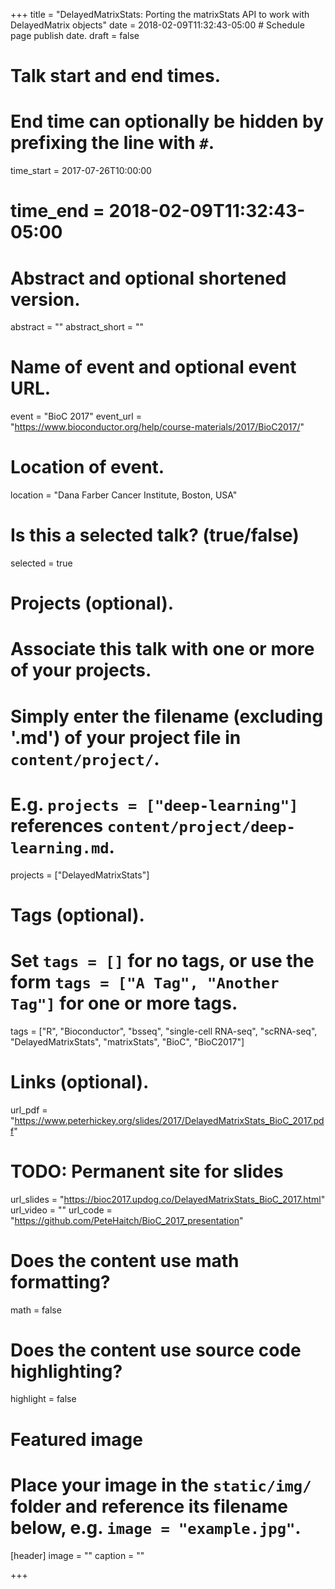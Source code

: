 +++
title = "DelayedMatrixStats: Porting the matrixStats API to work with DelayedMatrix objects"
date = 2018-02-09T11:32:43-05:00  # Schedule page publish date.
draft = false

# Talk start and end times.
#   End time can optionally be hidden by prefixing the line with `#`.
time_start = 2017-07-26T10:00:00
# time_end = 2018-02-09T11:32:43-05:00

# Abstract and optional shortened version.
abstract = ""
abstract_short = ""

# Name of event and optional event URL.
event = "BioC 2017"
event_url = "https://www.bioconductor.org/help/course-materials/2017/BioC2017/"

# Location of event.
location = "Dana Farber Cancer Institute, Boston, USA"

# Is this a selected talk? (true/false)
selected = true

# Projects (optional).
#   Associate this talk with one or more of your projects.
#   Simply enter the filename (excluding '.md') of your project file in `content/project/`.
#   E.g. `projects = ["deep-learning"]` references `content/project/deep-learning.md`.
projects = ["DelayedMatrixStats"]

# Tags (optional).
#   Set `tags = []` for no tags, or use the form `tags = ["A Tag", "Another Tag"]` for one or more tags.
tags = ["R", "Bioconductor", "bsseq", "single-cell RNA-seq", "scRNA-seq", "DelayedMatrixStats", "matrixStats", "BioC", "BioC2017"]

# Links (optional).
url_pdf = "https://www.peterhickey.org/slides/2017/DelayedMatrixStats_BioC_2017.pdf"
# TODO: Permanent site for slides
url_slides = "https://bioc2017.updog.co/DelayedMatrixStats_BioC_2017.html"
url_video = ""
url_code = "https://github.com/PeteHaitch/BioC_2017_presentation"

# Does the content use math formatting?
math = false

# Does the content use source code highlighting?
highlight = false

# Featured image
# Place your image in the `static/img/` folder and reference its filename below, e.g. `image = "example.jpg"`.
[header]
image = ""
caption = ""

+++
